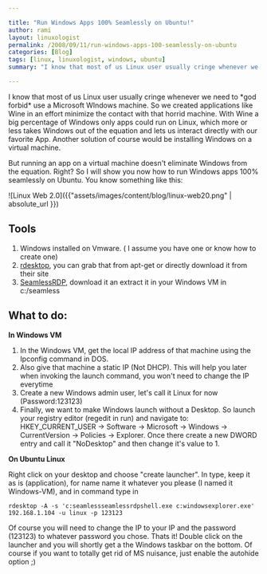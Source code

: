```yaml
---

title: "Run Windows Apps 100% Seamlessly on Ubuntu!"
author: rami
layout: linuxologist
permalink: /2008/09/11/run-windows-apps-100-seamlessly-on-ubuntu
categories: [Blog]
tags: [linux, linuxologist, windows, ubuntu]
summary: "I know that most of us Linux user usually cringe whenever we need to *god forbid* use a Microsoft WIndows machine. So we created applications like Wine in an effort minimize the contact with that horrid machine. With Wine a big percentage of Windows only apps could run on Linux, which more or less takes Windows out of the equation and lets us interact directly with our favorite App. Another solution of course would be installing Windows on a virtual machine."

---
```


I know that most of us Linux user usually cringe whenever we need to \*god forbid\* use a Microsoft WIndows machine. So we created applications like Wine in an effort minimize the contact with that horrid machine. With Wine a big percentage of Windows only apps could run on Linux, which more or less takes Windows out of the equation and lets us interact directly with our favorite App. Another solution of course would be installing Windows on a virtual machine.


But running an app on a virtual machine doesn't eliminate Windows from the equation. Right? So I will show you now how to run Windows apps 100% seamlessly on Ubuntu. You know something like this:

![Linux Web 2.0]({{"assets/images/content/blog/linux-web20.png" | absolute_url }})

## Tools

1. Windows installed on Vmware. ( I assume you have one or know how to create one)
2. [rdesktop](http://www.rdesktop.org/), you can grab that from apt-get or directly download it from their site
3. [SeamlessRDP](http://www.cendio.com/files/thinlinc/seamlessrdp/seamlessrdp.zip), download it an extract it in your Windows VM in c:/seamless

## What to do:

**In Windows VM**

1. In the Windows VM, get the local IP address of that machine using the Ipconfig command in DOS.
2. Also give that machine a static IP (Not DHCP). This will help you later when invoking the launch command, you won't need to change the IP everytime
3. Create a new Windows admin user, let's call it Linux for now (Password:123123)
4. Finally, we want to make Windows launch without a Desktop. So launch your registry editor (regedit in run) and navigate to: HKEY\_CURRENT\_USER -> Software -> Microsoft -> Windows -> CurrentVersion -> Policies -> Explorer. Once there create a new DWORD entry and call it "NoDesktop" and then change it's value to 1\.

**On Ubuntu Linux**

Right click on your desktop and choose "create launcher". In type, keep it as is (application), for name name it whatever you please (I named it Windows-VM), and in command type in 

    rdesktop -A -s 'c:seamlessseamlessrdpshell.exe c:windowsexplorer.exe' 192.168.1.104 -u linux -p 123123
    
Of course you will need to change the IP to your IP and the password (123123) to whatever password you chose. Thats it! Double click on the launcher and you will shortly get a the Windows taskbar on the bottom. Of course if you want to totally get rid of MS nuisance, just enable the autohide option ;)
